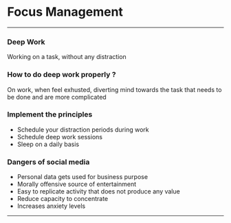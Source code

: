 # Focus Management
---

### Deep Work

Working on a task, without any distraction

### How to do deep work properly ?

On work, when feel exhusted, diverting mind towards the task that needs to be done and are more complicated

### Implement the principles
- Schedule your distraction periods during work 
- Schedule deep work sessions
- Sleep on a daily basis

### Dangers of social media
- Personal data gets used for business purpose 
- Morally offensive source of entertainment
- Easy to replicate activity that does not produce any value
- Reduce capacity to concentrate 
- Increases anxiety levels
---